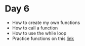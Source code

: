 # Day 6 
- How to create my own functions
- How to call a function
- How to use the while loop
- Practice functions on this [link](https://reeborg.ca/reeborg.html?lang=en&mode=python&menu=worlds%2Fmenus%2Freeborg_intro_en.json&name=Hurdle%201&url=worlds%2Ftutorial_en%2Fhurdle1.json)


